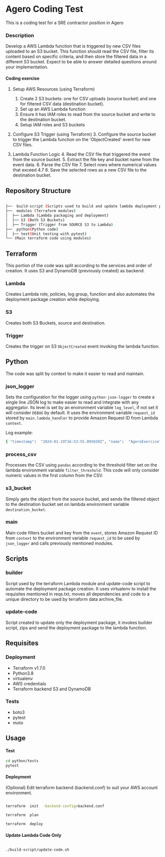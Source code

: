 # Agero Coding Test

This is a coding test for a SRE contractor position in Agero

### Description

Develop a AWS Lambda function that is triggered by new CSV files uploaded to an S3 bucket. This function should read the CSV file, filter its content based on specific criteria, and then store the filtered data in a different S3 bucket. Expect to be able to answer detailed questions around your implementation.

#### Coding exercise

1. Setup AWS Resources (using Terraform)
	1. Create 2 S3 buckets: one for CSV uploads (source bucket) and one for filtered CSV data (destination bucket).
	2. Set up an AWS Lambda function
	3. Ensure it has IAM roles to read from the source bucket and write to the destination bucket.
	4. Setup IAM roles and S3 buckets

2. Configure S3 Trigger (using Terraform)
	3. Configure the source bucket to trigger the Lambda function on the 'ObjectCreated' event for new CSV files.

3. Lambda Function Logic
	4. Read the CSV file that triggered the event from the source bucket.
	5. Extract the file key and bucket name from the event data.
	6. Parse the CSV file
	7. Select rows where numerical values that exceed 4.7
	8. Save the selected rows as a new CSV file to the destination bucket.

## Repository Structure

```bash

├──  build-script (Scripts used to build and update lambda deployment packages)
├──  modules (Terraform modules)
│  ├── Lambda (Lambda packaging and deployment)
│  ├── S3 (Both S3 Buckets)
│  ├── Trigger (Trigger from SOURCE S3 to Lambda)
├──  python(Python code)
│  ├── test(Unit testing with pytest)
└── (Main terraform code using modules)

```

## Terraform

This portion of the code was split according to the services and order of creation. It uses S3 and DynamoDB (previously created) as backend.

### Lambda

Creates Lambda role, policies, log group, function and also automates the deployment package creation while deploying.

### S3

Creates both S3 Buckets, source and destination.

### Trigger

Creates the trigger on S3 `ObjectCreated` event invoking the lambda function.

## Python

The code was split by context to make it easier to read and maintain.

### json_logger

Sets the configuration for the logger using `python-json-logger` to create a single line JSON log to make easier to read and integrate with any aggregator. Its level is set by an environment variable `log_level`, if not set it will consider `DEBUG` by default. It uses the environment variable `request_id` stored by `main.lambda_handler` to provide Amazon Request ID from Lambda `context`.

Log example:
```bash
{ "timestamp":  "2024-01-19T16:53:55.095039Z", "name":  "AgeroExercise", "level":  "INFO", "message":  "Starting Lambda", "funcName":  "lambda_handler", "request_id":  "4db49312-622f-4f77-9c67-6ef1d6fd788b" }
```

### process_csv

Processes the CSV using `pandas` according to the threshold filter set on the lambda environment variable `filter_threshold`. This code will only consider numeric values in the first column from the CSV.

### s3_bucket

Simply gets the object from the source bucket, and sends the filtered object to the destination bucket set on lambda environment variable `destination_bucket`.

### main

Main code filters bucket and key from the `event`, stores Amazon Request ID from `context` to the environment variable `request_id` to be used by `json_logger` and calls previously mentioned modules.

## Scripts

### builder

Script used by the terraform Lambda module and update-code script to automate the deployment package creation. It uses virtualenv to install the requisites mentioned in reqs.txt, moves all dependencies and code to a unique directory to be used by terraform data archive_file.

### update-code

Script created to update only the deployment package, it invokes builder script, zips and send the deployment package to the lambda function.

## Requisites

### Deployment

- Terraform v1.7.0
- Python3.8
- virtualenv
- AWS credentials
- Terraform backend S3 and DynamoDB

### Tests 
- boto3
- pytest
- moto

## Usage

#### Test

```bash
cd python/tests
pytest
```


#### Deployment

(Optional) Edit terraform backend (backend.conf) to suit your AWS account environment.

```bash

terraform  init  -backend-config=backend.conf

terraform  plan

terraform  deploy

```

#### Update Lambda Code Only

```bash

./build-script/update-code.sh

```